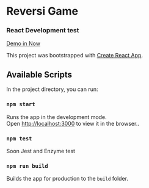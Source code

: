 # Reversi Game

### React Development test

[Demo in Now](https://reversi-game.sebastiancardoso92.now.sh)

This project was bootstrapped with [Create React App](https://github.com/facebook/create-react-app).

## Available Scripts

In the project directory, you can run:

### `npm start`

Runs the app in the development mode.<br>
Open [http://localhost:3000](http://localhost:3000) to view it in the browser..

### `npm test`

Soon Jest and Enzyme test

### `npm run build`

Builds the app for production to the `build` folder.<br>